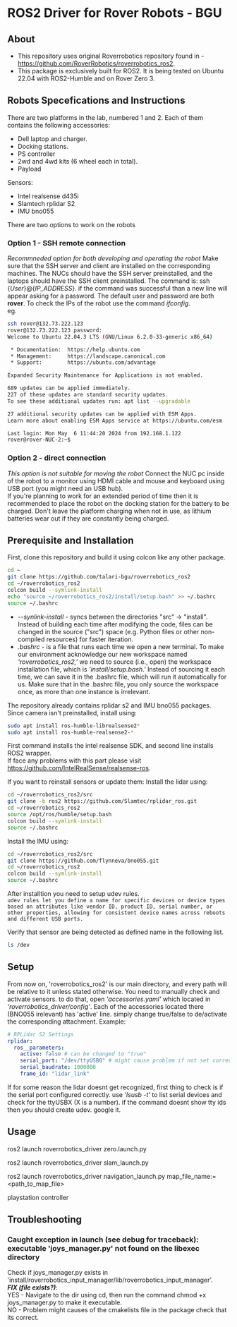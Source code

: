 # ROS2 Driver for Rover Robots - BGU
## About
* This repository uses original Roverrobotics repository found in - https://github.com/RoverRobotics/roverrobotics_ros2.
* This package is exclusively built for ROS2. It is being tested on Ubuntu 22.04 with ROS2-Humble and on Rover Zero 3.

## Robots Specefications and Instructions
There are two platforms in the lab, numbered 1 and 2. Each of them contains the following accessories:
* Dell laptop and charger.
* Docking stations.
* PS controller
* 2wd and 4wd kits (6 wheel each in total).
* Payload

Sensors:
* Intel realsense d435i
* Slamtech rplidar S2
* IMU bno055

There are two options to work on the robots
### Option 1 - SSH remote connection
_Recommneded option for both developing and operating the robot_
Make sure that the SSH server and client are installed on the corresponding machines. The NUCs should have the SSH server preinstalled, and the laptops should have the SSH client preinstalled. The command is: ssh {_User_}@{_IP_ADDRESS_}. if the command was successful than a new line will appear asking for a password. The default user and password are both __rover__. To check the IPs of the robot use the command _ifconfig_.  
eg.
```bash
ssh rover@132.73.222.123
rover@132.73.222.123 password:
Welcome to Ubuntu 22.04.3 LTS (GNU/Linux 6.2.0-33-generic x86_64)

 * Documentation:  https://help.ubuntu.com
 * Management:     https://landscape.canonical.com
 * Support:        https://ubuntu.com/advantage

Expanded Security Maintenance for Applications is not enabled.

689 updates can be applied immediately.
227 of these updates are standard security updates.
To see these additional updates run: apt list --upgradable

27 additional security updates can be applied with ESM Apps.
Learn more about enabling ESM Apps service at https://ubuntu.com/esm

Last login: Mon May  6 11:44:20 2024 from 192.168.1.122
rover@rover-NUC-2:~$
```

### Option 2 - direct connection
_This option is not suitable for moving the robot_
Connect the NUC pc inside of the robot to a monitor using HDMI cable and mouse and keyboard using USB port (you might need an USB hub).  
If you're planning to work for an extended period of time then it is recommended to place the robot on the docking station for the battery to be charged. Don't leave the platform charging when not in use, as lithium batteries wear out if they are constantly being charged.


## Prerequisite and Installation
First, clone this repository and build it using colcon like any other package.
```bash
cd ~
git clone https://github.com/talari-bgu/roverrobotics_ros2
cd ~/roverrobotics_ros2
colcon build --symlink-install
echo "source ~/roverrobotics_ros2/install/setup.bash" >> ~/.bashrc
source ~/.bashrc
```

* *--synlink-install* - syncs between the directories "src" -> "install". Instead of building each time after modifying the code, files can be changed in the source ("src") space (e.g. Python files or other non-compiled resources) for faster iteration.  
* *.bashrc* - is a file that runs each time we open a new terminal. To make our environment acknowledge our new workspace named *'roverrobotics_ros2,'* we need to source (i.e., open) the workspace installation file, which is *'install/setup.bash.'* Instead of sourcing it each time, we can save it in the .bashrc file, which will run it automatically for us. Make sure that in the .bashrc file, you only source the workspace once, as more than one instance is irrelevant.

The repository already contains rplidar s2  and IMU bno055 packages.  
Since camera isn't preinstalled, install using: 
```bash
sudo apt install ros-humble-librealsense2*
sudo apt install ros-humble-realsense2-*
```
First command installs the intel realsense SDK, and second line installs ROS2 wrapper.  
If face any problems with this part please visit https://github.com/IntelRealSense/realsense-ros.

If you want to reinstall sensors or update them:
Install the lidar using:
```bash
cd ~/roverrobotics_ros2/src
git clone -b ros2 https://github.com/Slamtec/rplidar_ros.git
cd ~/roverrobotics_ros2
source /opt/ros/humble/setup.bash
colcon build --symlink-install
source ~/.bashrc
```

Install the IMU using:
```bash
cd ~/roverrobotics_ros2/src
git clone https://github.com/flynneva/bno055.git
cd ~/roverrobotics_ros2
colcon build --symlink-install
source ~/.bashrc
```

After installtion you need to setup udev rules.  
```udev rules let you define a name for specific devices or device types based on attributes like vendor ID, product ID, serial number, or other properties, allowing for consistent device names across reboots and different USB ports.```

Verify that sensor are being detected as defined name in the following list.
```bash
ls /dev
```

## Setup  
From now on, 'roverrobotics_ros2' is our main directory, and every path will be relative to it unless stated otherwise.
You need to manually check and activate sensors. to do that, open *'accessories.yaml'* which located in *'roverrobotics_driver/config'*. 
Each of the accessories located there (BNO055 irelevant) has 'active' line. simply change true/false to de/activate the corresponding attachment. Example:
```yaml
# RPLidar S2 Settings
rplidar:
  ros__parameters:
    active: false # can be changed to "true"
    serial_port: "/dev/ttyUSB0" # might cause problem if not set correctly
    serial_baudrate: 1000000
    frame_id: "lidar_link"
```

If for some reason the lidar doesnt get recognized, first thing to check is if the serial port configured correctly. use *'lsusb -t'* to list serial devices and check for the ttyUSBX (X is a number). if the command doesnt show tty ids then 
you should create udev. google it.

## Usage

ros2 launch roverrobotics_driver zero.launch.py

ros2 launch roverrobotics_driver slam_launch.py

ros2 launch roverrobotics_driver navigation_launch.py map_file_name:=<path_to_map_file>

playstation controller


## Troubleshooting

### Caught exception in launch (see debug for traceback): executable 'joys_manager.py' not found on the libexec directory
Check if joys_manager.py exists in 'install/roverrobotics_input_manager/lib/roverrobotics_input_manager'.  
___FIX (file exists?)___:  
YES - Navigate to the dir using cd, then run the command chmod +x joys_manager.py to make it executable.  
NO - Problem might causes of the cmakelists file in the package check that its correct.  
